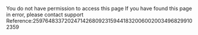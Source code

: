 You do not have permission to access this page If you have found this page in error, please contact support Reference:2597648337202471426809231594418320060020034968299102359